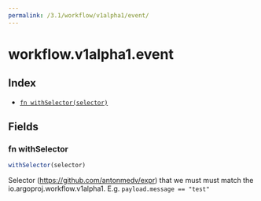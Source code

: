 ```yaml
---
permalink: /3.1/workflow/v1alpha1/event/
---
```


# workflow.v1alpha1.event



## Index

* [`fn withSelector(selector)`](#fn-withselector)

## Fields

### fn withSelector

```ts
withSelector(selector)
```

Selector (https://github.com/antonmedv/expr) that we must must match the io.argoproj.workflow.v1alpha1. E.g. `payload.message == "test"`
